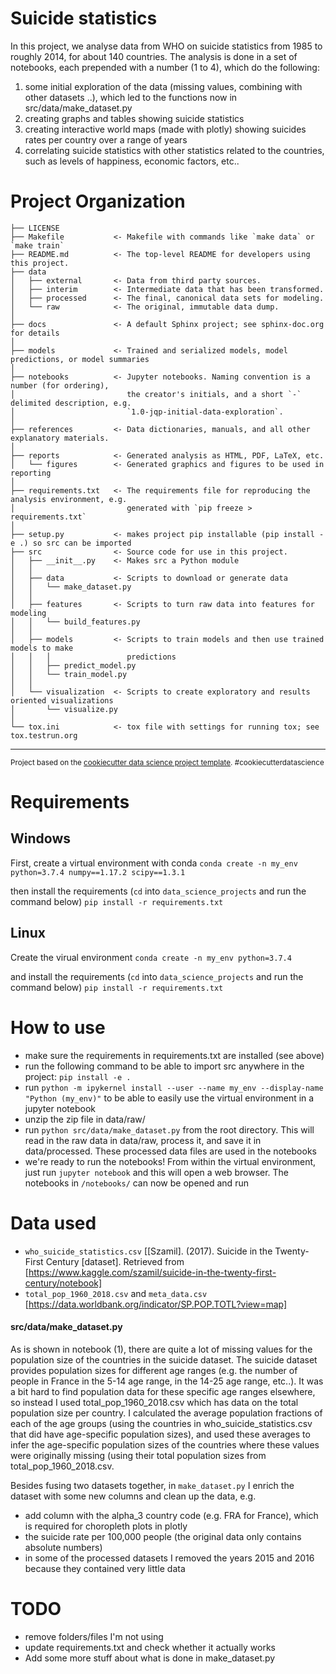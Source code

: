 Suicide statistics
==============================

In this project, we analyse data from WHO on suicide statistics from 1985 to roughly 2014, for about 140 countries. The analysis is done in a set of notebooks, each prepended with a number (1 to 4), which do the following:
1. some initial exploration of the data (missing values, combining with other datasets ..), which led to the functions now in src/data/make_dataset.py
2. creating graphs and tables showing suicide statistics
3. creating interactive world maps (made with plotly) showing suicides rates per country over a range of years 
4. correlating suicide statistics with other statistics related to the countries, such as levels of happiness, economic factors, etc.. 

Project Organization
=========================

    ├── LICENSE
    ├── Makefile           <- Makefile with commands like `make data` or `make train`
    ├── README.md          <- The top-level README for developers using this project.
    ├── data
    │   ├── external       <- Data from third party sources.
    │   ├── interim        <- Intermediate data that has been transformed.
    │   ├── processed      <- The final, canonical data sets for modeling.
    │   └── raw            <- The original, immutable data dump.
    │
    ├── docs               <- A default Sphinx project; see sphinx-doc.org for details
    │
    ├── models             <- Trained and serialized models, model predictions, or model summaries
    │
    ├── notebooks          <- Jupyter notebooks. Naming convention is a number (for ordering),
    │                         the creator's initials, and a short `-` delimited description, e.g.
    │                         `1.0-jqp-initial-data-exploration`.
    │
    ├── references         <- Data dictionaries, manuals, and all other explanatory materials.
    │
    ├── reports            <- Generated analysis as HTML, PDF, LaTeX, etc.
    │   └── figures        <- Generated graphics and figures to be used in reporting
    │
    ├── requirements.txt   <- The requirements file for reproducing the analysis environment, e.g.
    │                         generated with `pip freeze > requirements.txt`
    │
    ├── setup.py           <- makes project pip installable (pip install -e .) so src can be imported
    ├── src                <- Source code for use in this project.
    │   ├── __init__.py    <- Makes src a Python module
    │   │
    │   ├── data           <- Scripts to download or generate data
    │   │   └── make_dataset.py
    │   │
    │   ├── features       <- Scripts to turn raw data into features for modeling
    │   │   └── build_features.py
    │   │
    │   ├── models         <- Scripts to train models and then use trained models to make
    │   │   │                 predictions
    │   │   ├── predict_model.py
    │   │   └── train_model.py
    │   │
    │   └── visualization  <- Scripts to create exploratory and results oriented visualizations
    │       └── visualize.py
    │
    └── tox.ini            <- tox file with settings for running tox; see tox.testrun.org


--------

<p><small>Project based on the <a target="_blank" href="https://drivendata.github.io/cookiecutter-data-science/">cookiecutter data science project template</a>. #cookiecutterdatascience</small></p>

Requirements
=================

## Windows
First, create a virtual environment with conda
`conda create -n my_env python=3.7.4 numpy==1.17.2 scipy==1.3.1`

then install the requirements (`cd` into `data_science_projects` and run the command below) 
`pip install -r requirements.txt`

## Linux
Create the virual environment
`conda create -n my_env python=3.7.4`

and install the requirements (`cd` into `data_science_projects` and run the command below) 
`pip install -r requirements.txt`


How to use
=================
* make sure the requirements in requirements.txt are installed (see above)
* run the following command to be able to import src anywhere in the project:
    `pip install -e .` 
* run `python -m ipykernel install --user --name my_env --display-name "Python (my_env)"` to be able to easily use the virtual environment in a jupyter notebook
* unzip the zip file in data/raw/
* run `python src/data/make_dataset.py` from the root directory. This will read in the raw data in data/raw, process it, and save it in data/processed. These processed data files are used in the notebooks
* we're ready to run the notebooks! From within the virtual environment, just run `jupyter notebook` and this will open a web browser. The notebooks in `/notebooks/` can now be opened and run




Data used
==============================
* `who_suicide_statistics.csv` [[Szamil]. (2017). Suicide in the Twenty-First Century [dataset]. Retrieved from [https://www.kaggle.com/szamil/suicide-in-the-twenty-first-century/notebook]
* `total_pop_1960_2018.csv` and `meta_data.csv` [https://data.worldbank.org/indicator/SP.POP.TOTL?view=map]

#### src/data/make_dataset.py
As is shown in notebook (1), there are quite a lot of missing values for the population size of the countries in the suicide dataset. The suicide dataset provides population sizes for different age ranges (e.g. the number of people in France in the 5-14 age range, in the 14-25 age range, etc..). It was a bit hard to find population data for these specific age ranges elsewhere, so instead I used total_pop_1960_2018.csv which has data on the total population size per country. I calculated the average population fractions of each of the age groups (using the countries in who_suicide_statistics.csv that did have age-specific population sizes), and used these averages to infer the age-specific population sizes of the countries where these values were originally missing (using their total population sizes from total_pop_1960_2018.csv.
    
Besides fusing two datasets together, in `make_dataset.py` I enrich the dataset with some new columns and clean up the data, e.g.
* add column with the alpha_3 country code (e.g. FRA for France), which is required for choropleth plots in plotly
* the suicide rate per 100,000 people (the original data only contains absolute numbers)
* in some of the processed datasets I removed the years 2015 and 2016 because they contained very little data



TODO
==============================
* remove folders/files I'm not using
* update requirements.txt and check whether it actually works
* Add some more stuff about what is done in make_dataset.py
